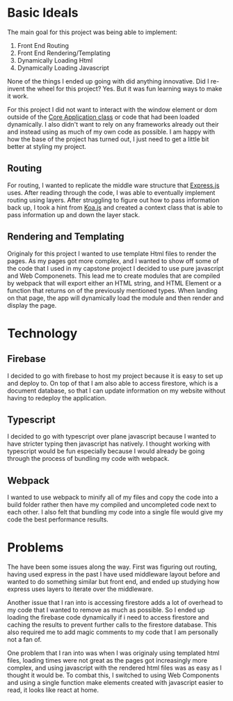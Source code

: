 # Basic Ideals

The main goal for this project was being able to implement:
1) Front End Routing
2) Front End Rendering/Templating
4) Dynamically Loading Html
3) Dynamically Loading Javascript

None of the things I ended up going with did anything innovative. Did I re-invent the wheel for this project? Yes. But it was fun learning ways to make it work.

For this project I  did not want to interact with the window element or dom outside of the [Core Application class](https://github.com/Malotkya/Alex.Malotky.net/blob/main/src/backend/App/Core/index.ts) or code that had been loaded dynamically. I also didn't want to rely on any frameworks already out their and instead using as much of my own code as possible.  I am happy with how the base of the project has turned out,  I just need to get a little bit better at styling my project.

## Routing
For routing, I wanted to replicate the middle ware structure that [Express.js](https://github.com/expressjs/express) uses. After reading through the code, I was able to eventually implement routing using layers. After struggling to figure out how to pass information back up, I took a hint from [Koa.js](https://github.com/koajs) and created a context class that is able to pass information up and down the layer stack.

## Rendering and Templating
Originaly for this project I wanted to use template Html files to render the pages.  As my pages got more complex, and I wanted to show off some of the code that I used in my capstone project I decided to use pure javascript and Web Componenets.  This lead me to create modules that are compiled by webpack that will export either an HTML string, and HTML Element or a function that returns on of the previously mentioned types.  When landing on that page, the app will dynamically load the module and then render and display the page.

# Technology
## Firebase
I decided to go with firebase to host my project because it is easy to set up and deploy to.  On top of that I am also able to access firestore, which is a document database, so that I can update information on my website without having to redeploy the application.

## Typescript
I decided to go with typescript over plane javascript because I wanted to have stricter typing then javascript has natively.  I thought working with typescript would be fun especially because I would already be going through the process of bundling my code with webpack.

## Webpack
I wanted to use webpack to minify all of my files and copy the code into a build folder rather then have my compiled and uncompleted code next to each other.  I also felt that bundling my code into a single file would give my code the best performance results. 

# Problems
The have been some issues along the way.  First was figuring out routing, having used express in the past I have used middleware layout before and wanted to do something similar but front end, and ended up studying how express uses layers to iterate over the middleware. 

Another issue that I ran into is accessing firestore adds a lot of overhead to my code that I wanted to remove as much as possible.  So I ended up loading the firebase code dynamically if i need to access firestore and caching the results to prevent further calls to the firestore database.  This also required me to add magic comments to my code that I am personally not a fan of. 

One problem that I ran into was when I was originaly using templated html files, loading times were not great as the pages got increasingly more complex, and using javascript with the rendered html files was as easy as I thought it would be.  To combat this, I switched to using Web Components and using a single function make elements created with javascript easier to read, it looks like react at home.